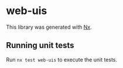 # web-uis

This library was generated with [Nx](https://nx.dev).

## Running unit tests

Run `nx test web-uis` to execute the unit tests.
